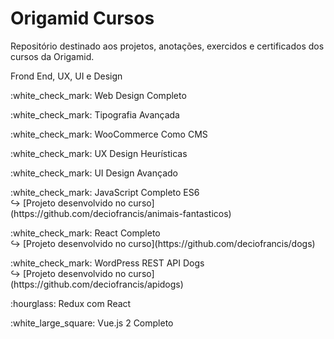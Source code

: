 # Origamid Cursos

Repositório destinado aos projetos, anotações, exercidos e certificados dos cursos da Origamid.

Frond End, UX, UI e Design

<p>:white_check_mark: Web Design Completo</p>
<p>:white_check_mark: Tipografia Avançada</p>
<p>:white_check_mark: WooCommerce Como CMS</p>
<p>:white_check_mark: UX Design Heurísticas</p>
<p>:white_check_mark: UI Design Avançado</p>
<p>:white_check_mark: JavaScript Completo ES6 <br>
     ↪ [Projeto desenvolvido no curso](https://github.com/deciofrancis/animais-fantasticos)
</p>
<p>:white_check_mark: React Completo <br>
     ↪ [Projeto desenvolvido no curso](https://github.com/deciofrancis/dogs)
</p>
</p>:white_check_mark: WordPress REST API Dogs <br>
     ↪ [Projeto desenvolvido no curso](https://github.com/deciofrancis/apidogs)
</p>
<p>:hourglass: Redux com React</p>
<p>:white_large_square: Vue.js 2 Completo</p>
